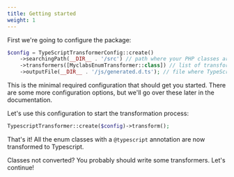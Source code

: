 ```yaml
---
title: Getting started
weight: 1
---
```


First we're going to configure the package:

```php
$config = TypeScriptTransformerConfig::create()
    ->searchingPath(__DIR__ . '/src') // path where your PHP classes are
    ->transformers([MyclabsEnumTransformer::class]) // list of transformers
    ->outputFile(__DIR__ . '/js/generated.d.ts'); // file where TypeScript type definition will be written
```

This is the minimal required configuration that should get you started. There are some more configuration options, but we'll go over these later in the documentation.

Let's use this configuration to start the transformation process:

```php
TypescriptTransformer::create($config)->transform();
```

That's it! All the enum classes with a `@typescript` annotation are now transformed to Typescript.

Classes not converted? You probably should write some transformers. Let's continue!

